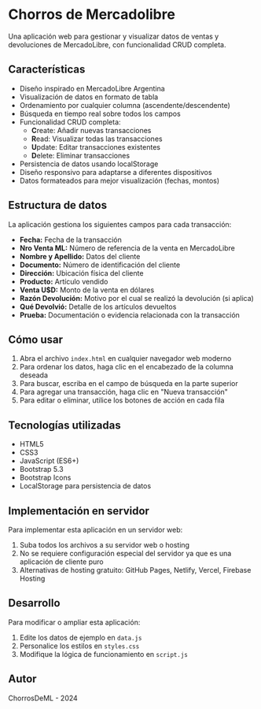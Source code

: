 # Chorros de Mercadolibre

Una aplicación web para gestionar y visualizar datos de ventas y devoluciones de MercadoLibre, con funcionalidad CRUD completa.

## Características

- Diseño inspirado en MercadoLibre Argentina
- Visualización de datos en formato de tabla
- Ordenamiento por cualquier columna (ascendente/descendente)
- Búsqueda en tiempo real sobre todos los campos
- Funcionalidad CRUD completa:
  - **C**reate: Añadir nuevas transacciones
  - **R**ead: Visualizar todas las transacciones
  - **U**pdate: Editar transacciones existentes
  - **D**elete: Eliminar transacciones
- Persistencia de datos usando localStorage
- Diseño responsivo para adaptarse a diferentes dispositivos
- Datos formateados para mejor visualización (fechas, montos)

## Estructura de datos

La aplicación gestiona los siguientes campos para cada transacción:

- **Fecha:** Fecha de la transacción
- **Nro Venta ML:** Número de referencia de la venta en MercadoLibre
- **Nombre y Apellido:** Datos del cliente
- **Documento:** Número de identificación del cliente
- **Dirección:** Ubicación física del cliente
- **Producto:** Artículo vendido
- **Venta U$D:** Monto de la venta en dólares
- **Razón Devolución:** Motivo por el cual se realizó la devolución (si aplica)
- **Qué Devolvió:** Detalle de los artículos devueltos
- **Prueba:** Documentación o evidencia relacionada con la transacción

## Cómo usar

1. Abra el archivo `index.html` en cualquier navegador web moderno
2. Para ordenar los datos, haga clic en el encabezado de la columna deseada
3. Para buscar, escriba en el campo de búsqueda en la parte superior
4. Para agregar una transacción, haga clic en "Nueva transacción"
5. Para editar o eliminar, utilice los botones de acción en cada fila

## Tecnologías utilizadas

- HTML5
- CSS3
- JavaScript (ES6+)
- Bootstrap 5.3
- Bootstrap Icons
- LocalStorage para persistencia de datos

## Implementación en servidor

Para implementar esta aplicación en un servidor web:

1. Suba todos los archivos a su servidor web o hosting
2. No se requiere configuración especial del servidor ya que es una aplicación de cliente puro
3. Alternativas de hosting gratuito: GitHub Pages, Netlify, Vercel, Firebase Hosting

## Desarrollo

Para modificar o ampliar esta aplicación:

1. Edite los datos de ejemplo en `data.js`
2. Personalice los estilos en `styles.css`
3. Modifique la lógica de funcionamiento en `script.js`

## Autor

ChorrosDeML - 2024 